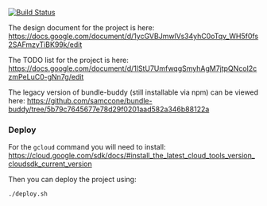 [![Build Status](https://travis-ci.org/samccone/bundle-buddy.svg?branch=bundle-explorer)](https://travis-ci.org/samccone/bundle-buddy)

The design document for the project is here:
https://docs.google.com/document/d/1ycGVBJmwIVs34yhC0oTqv_WH5f0fs2SAFmzyTiBK99k/edit

The TODO list for the project is here:
https://docs.google.com/document/d/1lStU7UmfwqgSmyhAgM7jtpQNcoI2czmPeLuC0-gNn7g/edit

The legacy version of bundle-buddy (still installable via npm) can be viewed here:
https://github.com/samccone/bundle-buddy/tree/5b79c7645677e78d29f0201aad582a346b88122a

### Deploy

For the `gcloud` command you will need to install: https://cloud.google.com/sdk/docs/#install_the_latest_cloud_tools_version_cloudsdk_current_version

Then you can deploy the project using:

    ./deploy.sh
